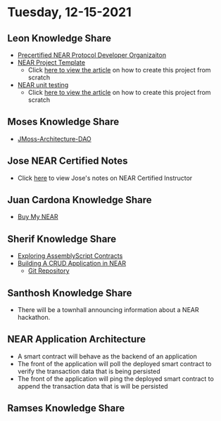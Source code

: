 # Tuesday, 12-15-2021

## Leon Knowledge Share
* [Precertified NEAR Protocol Developer Organizaiton](https://github.com/Precertified-NEAR-Protocol-Developer/jekyll.precertified-sessions)
* [NEAR Project Template](https://github.com/Precertified-NEAR-Protocol-Developer/near.projecttemplate)
    * Click [here to view the article](https://curriculeon.github.io/Curriculeon/lectures/blockchain/near/my-first-project/content.html) on how to create this project from scratch
* [NEAR unit testing](https://github.com/Precertified-NEAR-Protocol-Developer/near.my-first-unittest)
    * Click [here to view the article](https://curriculeon.github.io/Curriculeon/lectures/blockchain/near/unittest/content.html) on how to create this project from scratch

## Moses Knowledge Share
* [JMoss-Architecture-DAO](https://github.com/JMoss-Architecture-DAO/README)


## Jose NEAR Certified Notes
* Click [here](./jose-near-certified.md) to view Jose's notes on NEAR Certified Instructor

## Juan Cardona Knowledge Share
* [Buy My NEAR](https://slides.com/juandavidnicholls/buy-me-near/)

## Sherif Knowledge Share
* [Exploring AssemblyScript Contracts](https://github.com/near-examples/workshop--exploring-assemblyscript-contracts)
* [Building A CRUD Application in NEAR](https://slides.com/juandavidnicholls/buy-me-near/)
    * [Git Repository](https://github.com/near-examples/crud-tutorial/)

## Santhosh Knowledge Share
* There will be a townhall announcing information about a NEAR hackathon.


## NEAR Application Architecture
* A smart contract will behave as the backend of an application
* The front of the application will poll the deployed smart contract to verify the transaction data that is being persisted
* The front of the application will ping the deployed smart contract to append the transaction data that is will be persisted

## Ramses Knowledge Share
